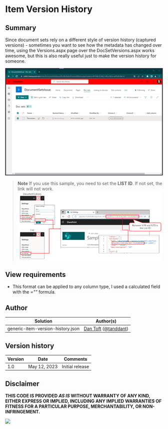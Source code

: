 # Item Version History

## Summary
Since document sets rely on a different style of version history (captured versions) - sometimes you want to see how the metadata has changed over time, using the Versions.aspx page over the DocSetVersions.aspx works awesome, but this is also really useful just to make the version history for someone.

![screenshot of the sample](./assets/screenshot.gif)

> **Note**
> If you use this sample, you need to set the __LIST ID__. If not set, the link will not work.
> ![screenshot of how to find List ID](./assets/listid.png)

## View requirements

- This format can be applied to any column type, I used a calculated field with the _=""_ formula.

## Author

| Solution                          | Author(s)                                                                           |
| --------------------------------- | ----------------------------------------------------------------------------------- |
| generic-item-version-history.json | [Dan Toft](https://github.com/Tanddant) ([@tanddant](https://twitter.com/tanddant)) |

## Version history

| Version | Date         | Comments        |
| ------- | ------------ | --------------- |
| 1.0     | May 12, 2023 | Initial release |

## Disclaimer

**THIS CODE IS PROVIDED *AS IS* WITHOUT WARRANTY OF ANY KIND, EITHER EXPRESS OR IMPLIED, INCLUDING ANY IMPLIED WARRANTIES OF FITNESS FOR A PARTICULAR PURPOSE, MERCHANTABILITY, OR NON-INFRINGEMENT.**

<img src="https://pnptelemetry.azurewebsites.net/list-formatting/column-samples/generic-item-version-history" />